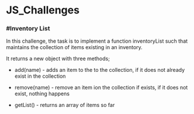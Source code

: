 # JS_Challenges

### #Inventory List
In this challenge, the task is to implement a function inventoryList such that maintains the collection of items existing in an inventory.

It returns a new object with three methods;
 - add(name) - adds an item to the to the collection, if it does not already exist in the collection

 - remove(name) - remove an item ion the collection if exists, if it does not exist, nothing happens

 - getList() - returns an array of items so far